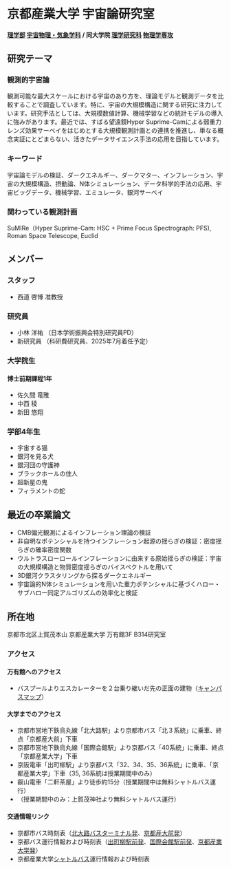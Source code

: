 # 京都産業大学 宇宙論研究室
#### [理学部](https://www.kyoto-su.ac.jp/faculty/sc/) [宇宙物理・気象学科](https://www.kyoto-su.ac.jp/faculty/sc/uchu.html) / 同大学院 [理学研究科](https://www.kyoto-su.ac.jp/graduateschool/g_sc/) [物理学専攻](https://www.kyoto-su.ac.jp/graduateschool/g_sc/g_ph/index.html)

## 研究テーマ
### 観測的宇宙論
観測可能な最大スケールにおける宇宙のあり方を、理論モデルと観測データを比較することで調査しています。特に、宇宙の大規模構造に関する研究に注力しています。研究手法としては、大規模数値計算、機械学習などの統計モデルの導入に強みがあります。最近では、すばる望遠鏡Hyper Suprime-Camによる弱重力レンズ効果サーベイをはじめとする大規模観測計画との連携を推進し、単なる概念実証にとどまらない、活きたデータサイエンス手法の応用を目指しています。
### キーワード
宇宙論モデルの検証、ダークエネルギー、ダークマター、インフレーション、宇宙の大規模構造、摂動論、N体シミュレーション、データ科学的手法の応用、宇宙ビッグデータ、機械学習、エミュレータ、銀河サーベイ
### 関わっている観測計画
SuMIRe（Hyper Suprime-Cam: HSC + Prime Focus Spectrograph: PFS), Roman Space Telescope, Euclid



## メンバー
### スタッフ
* 西道 啓博 准教授
### 研究員
* 小林 洋祐 （日本学術振興会特別研究員PD）
* 新研究員 （科研費研究員、2025年7月着任予定）
### 大学院生
#### 博士前期課程1年
* 佐久間 竜雅
* 中西 稜
* 新田 悠翔
### 学部4年生
* 宇宙する猫
* 銀河を見る犬
* 銀河団の守護神
* ブラックホールの住人
* 超新星の鬼
* フィラメントの蛇

## 最近の卒業論文
* CMB偏光観測によるインフレーション理論の検証
* 非自明なポテンシャルを持つインフレーション起源の揺らぎの検証：密度揺らぎの確率密度関数
* ウルトラスローロールインフレーションに由来する原始揺らぎの検証：宇宙の大規模構造と物質密度揺らぎのバイスペクトルを用いて
* 3D銀河クラスタリングから探るダークエネルギー
* 宇宙論的N体シミュレーションを用いた重力ポテンシャルに基づくハロー・サブハロー同定アルゴリズムの効率化と検証

## 所在地
京都市北区上賀茂本山 京都産業大学 万有館3F B314研究室

### アクセス
#### 万有館へのアクセス
* バスプールよりエスカレーターを２台乗り継いだ先の正面の建物（[キャンパスマップ](https://www.kyoto-su.ac.jp/facilities/cam_map.html)）
#### 大学までのアクセス
* 京都市営地下鉄烏丸線「北大路駅」より京都市バス「北３系統」に乗車、終点「京都産大前」下車
* 京都市営地下鉄烏丸線「国際会館駅」より京都バス「40系統」に乗車、終点「京都産業大学」下車
* 京阪電車「出町柳駅」より京都バス「32、34、35、36系統」に乗車、「京都産業大学」下車（35, 36系統は授業期間中のみ）
* 叡山電車「二軒茶屋」より徒歩約15分（授業期間中は無料シャトルバス運行）
* （授業期間中のみ：上賀茂神社より無料シャトルバス運行）
#### 交通情報リンク
* 京都市バス時刻表（[北大路バスターミナル発](https://www2.city.kyoto.lg.jp/kotsu/busdia/hyperdia/70711001.htm)、[京都産大前発](https://www2.city.kyoto.lg.jp/kotsu/busdia/hyperdia/47530001.htm)）
* 京都バス運行情報および時刻表（[出町柳駅前発](https://www.kyotobus.jp/route/timetable/kana19/demachiyanagiekimae.html)、[国際会館駅前発](https://www.kyotobus.jp/route/timetable/kana10/kokusaikaikanekimae.html)、[京都産業大学発](https://www.kyotobus.jp/route/timetable/kana07/kyotosangyodaigakumae.html)）
* 京都産業大学[シャトルバス](https://www.kyoto-su.ac.jp/bus/)運行情報および時刻表
